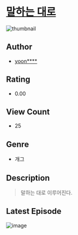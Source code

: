 # [말하는 대로](https://comic.naver.com/challenge/list?titleId=811438)
![thumbnail](https://image-comic.pstatic.net/user_contents_data/challenge_comic/2023/05/25/upload_3905296223550269029_480x623.jpeg)

## Author
- [yoon****](https://comic.naver.com/artistTitle?id=367322)

## Rating
- 0.00

## View Count
- 25

## Genre
- 개그

## Description
> 말하는 대로 이루어진다.


## Latest Episode
![image](https://image-comic.pstatic.net/user_contents_data/challenge_comic/2023/05/25/367322/upload_4121466982026469686.jpeg)
